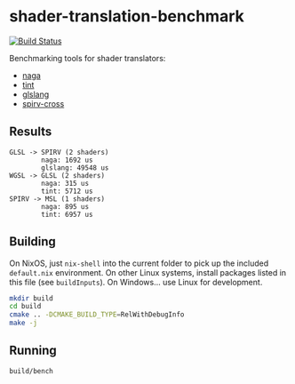 # shader-translation-benchmark
[![Build Status](https://github.com/kvark/shader-translation-benchmark/workflows/CI/badge.svg)](https://github.com/kvark/shader-translation-benchmark/actions)

Benchmarking tools for shader translators:
  - [naga](https://github.com/gfx-rs/naga)
  - [tint](https://dawn.googlesource.com/tint/)
  - [glslang](https://github.com/KhronosGroup/glslang)
  - [spirv-cross](https://github.com/KhronosGroup/SPIRV-Cross)

## Results

```
GLSL -> SPIRV (2 shaders)
        naga: 1692 us
        glslang: 49548 us
WGSL -> GLSL (2 shaders)
        naga: 315 us
        tint: 5712 us
SPIRV -> MSL (1 shaders)
        naga: 895 us
        tint: 6957 us
```

## Building

On NixOS, just `nix-shell` into the current folder to pick up the included `default.nix` environment.
On other Linux systems, install packages listed in this file (see `buildInputs`).
On Windows... use Linux for development.

```bash
mkdir build
cd build
cmake .. -DCMAKE_BUILD_TYPE=RelWithDebugInfo
make -j
```

## Running
```bash
build/bench
```
